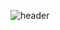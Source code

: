 ![header](https://capsule-render.vercel.app/api?type=transparent&color=#703EE5&height=120&section=header&text=KarbyLee)
